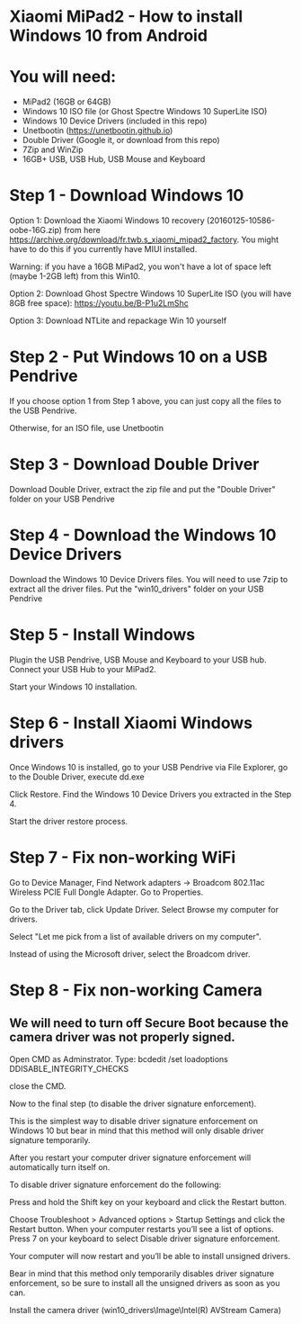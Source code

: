 # Xiaomi MiPad2 - How to install Windows 10 from Android

# You will need:
* MiPad2 (16GB or 64GB)
* Windows 10 ISO file (or Ghost Spectre Windows 10 SuperLite ISO)
* Windows 10 Device Drivers (included in this repo)
* Unetbootin (https://unetbootin.github.io)
* Double Driver (Google it, or download from this repo)
* 7Zip and WinZip
* 16GB+ USB, USB Hub, USB Mouse and Keyboard

# Step 1 - Download Windows 10
Option 1: Download the Xiaomi Windows 10 recovery (20160125-10586-oobe-16G.zip) from here https://archive.org/download/fr.twb.s_xiaomi_mipad2_factory. You might have to do this if you currently have MIUI installed.

Warning: if you have a 16GB MiPad2, you won't have a lot of space left (maybe 1-2GB left) from this Win10.

Option 2: Download Ghost Spectre Windows 10 SuperLite ISO (you will have 8GB free space):
https://youtu.be/B-P1u2LmShc

Option 3: Download NTLite and repackage Win 10 yourself

# Step 2 - Put Windows 10 on a USB Pendrive
If you choose option 1 from Step 1 above, you can just copy all the files to the USB Pendrive.

Otherwise, for an ISO file, use Unetbootin

# Step 3 - Download Double Driver
Download Double Driver, extract the zip file and put the "Double Driver" folder on your USB Pendrive

# Step 4 - Download the Windows 10 Device Drivers
Download the Windows 10 Device Drivers files.  You will need to use 7zip to extract all the driver files. Put the "win10_drivers" folder on your USB Pendrive

# Step 5 - Install Windows
Plugin the USB Pendrive, USB Mouse and Keyboard to your USB hub. Connect your USB Hub to your MiPad2.

Start your Windows 10 installation.

# Step 6 - Install Xiaomi Windows drivers
Once Windows 10 is installed, go to your USB Pendrive via File Explorer, go to the Double Driver, execute dd.exe

Click Restore. Find the Windows 10 Device Drivers you extracted in the Step 4.

Start the driver restore process.

# Step 7 - Fix non-working WiFi
Go to Device Manager, Find Network adapters -> Broadcom 802.11ac Wireless PCIE Full Dongle Adapter.  Go to Properties.

Go to the Driver tab, click Update Driver. Select Browse my computer for drivers.

Select "Let me pick from a list of available drivers on my computer".

Instead of using the Microsoft driver, select the Broadcom driver.

# Step 8 - Fix non-working Camera

## We will need to turn off Secure Boot because the camera driver was not properly signed.
Open CMD as Adminstrator.
Type:
bcdedit /set loadoptions DDISABLE_INTEGRITY_CHECKS

close the CMD.

Now to the final step (to disable the driver signature enforcement).

This is the simplest way to disable driver signature enforcement on Windows 10 but bear in mind that this method will only disable driver signature temporarily.

After you restart your computer driver signature enforcement will automatically turn itself on.

To disable driver signature enforcement do the following:

Press and hold the Shift key on your keyboard and click the Restart button.

Choose Troubleshoot > Advanced options > Startup Settings and click the Restart button.
When your computer restarts you’ll see a list of options. Press 7 on your keyboard to select Disable driver signature enforcement.

Your computer will now restart and you’ll be able to install unsigned drivers.

Bear in mind that this method only temporarily disables driver signature enforcement, so be sure to install all the unsigned drivers as soon as you can.

Install the camera driver (win10_drivers\Image\Intel(R) AVStream Camera)





